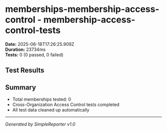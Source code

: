 # memberships-membership-access-control - membership-access-control-tests

**Date:** 2025-06-18T17:26:25.909Z  
**Duration:** 23734ms  
**Tests:** 0 (0 passed, 0 failed)

## Test Results



## Summary

- Total memberships tested: 0
- Cross-Organization Access Control tests completed
- All test data cleaned up automatically

---
*Generated by SimpleReporter v1.0*
